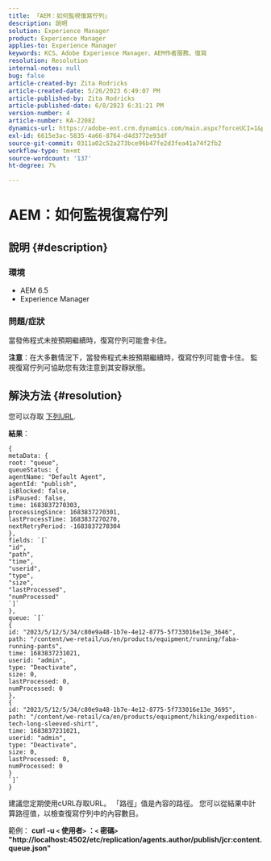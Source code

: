 ```yaml
---
title: 「AEM：如何監視復寫佇列」
description: 說明
solution: Experience Manager
product: Experience Manager
applies-to: Experience Manager
keywords: KCS、Adobe Experience Manager、AEM作者服務、復寫
resolution: Resolution
internal-notes: null
bug: false
article-created-by: Zita Rodricks
article-created-date: 5/26/2023 6:49:07 PM
article-published-by: Zita Rodricks
article-published-date: 6/8/2023 6:31:21 PM
version-number: 4
article-number: KA-22082
dynamics-url: https://adobe-ent.crm.dynamics.com/main.aspx?forceUCI=1&pagetype=entityrecord&etn=knowledgearticle&id=4a6f6bf9-f5fb-ed11-8849-6045bd0063aa
exl-id: 6615e3ac-5835-4a66-8764-d4d3772e93df
source-git-commit: 0311a02c52a273bce96b47fe2d3fea41a74f2fb2
workflow-type: tm+mt
source-wordcount: '137'
ht-degree: 7%

---
```


# AEM：如何監視復寫佇列

## 說明 {#description}


### <b>環境</b>

- AEM 6.5
- Experience Manager


### <b>問題/症狀</b>

當發佈程式未按預期繼續時，復寫佇列可能會卡住。

<b>注意</b>：在大多數情況下，當發佈程式未按預期繼續時，復寫佇列可能會卡住。 監視復寫佇列可協助您有效注意到其安靜狀態。


## 解決方法 {#resolution}


您可以存取 [下列URL](https://localhost:4502/etc/replication/agents.author/publish/jcr:content.queue.json).

<b>結果</b>：


```
{
metaData: {
root: "queue",
queueStatus: {
agentName: "Default Agent",
agentId: "publish",
isBlocked: false,
isPaused: false,
time: 1683837270303,
processingSince: 1683837270301,
lastProcessTime: 1683837270270,
nextRetryPeriod: -1683837270304
},
fields: `[` 
"id",
"path",
"time",
"userid",
"type",
"size",
"lastProcessed",
"numProcessed"
`]` 
},
queue: `[` 
{
id: "2023/5/12/5/34/c80e9a48-1b7e-4e12-8775-5f733016e13e_3646",
path: "/content/we-retail/us/en/products/equipment/running/faba-running-pants",
time: 1683837231021,
userid: "admin",
type: "Deactivate",
size: 0,
lastProcessed: 0,
numProcessed: 0
},
{
id: "2023/5/12/5/34/c80e9a48-1b7e-4e12-8775-5f733016e13e_3695",
path: "/content/we-retail/ca/en/products/equipment/hiking/expedition-tech-long-sleeved-shirt",
time: 1683837231021,
userid: "admin",
type: "Deactivate",
size: 0,
lastProcessed: 0,
numProcessed: 0
}
`]` 
}
```




建議您定期使用cURL存取URL。 「路徑」值是內容的路徑。 您可以從結果中計算路徑值，以檢查復寫佇列中的內容數目。

範例：
<b>curl -u `<` 使用者`>` ：`<` 密碼`>`  &quot;http://localhost:4502/etc/replication/agents.author/publish/jcr:content.queue.json&quot;</b>
